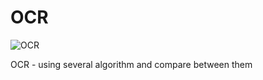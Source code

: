 # OCR
![ OCR](https://www.youtube.com/watch?v=j-fl5ZYbcRM&feature=youtu.be)

OCR - using several algorithm and compare between them
